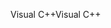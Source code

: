 <span data-ttu-id="26d97-101">Visual C++</span><span class="sxs-lookup"><span data-stu-id="26d97-101">Visual C++</span></span>